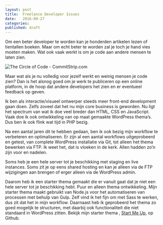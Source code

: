 ```yaml
---
layout: post
title:  Freelance Developer Issues
date:   2016-09-27
categories:
published: draft
---
```



Om een beter developer te worden kan je honderden artikelen lezen of tientallen boeken. Maar om echt beter te worden zal je toch je hand vies moeten maken. Wat ook vaak werkt is om je code aan andere mensen te laten zien.

![The Circle of Code - CommitStrip.com](http://www.commitstrip.com/wp-content/uploads/2016/03/Strip-20-ans-de-code-650-finalenglish.jpg)

Maar wat als je nu volledig voor jezelf werkt en weinig mensen je code zien?
Dan is het alsnog goed om je werk te publiceren op een online platform, in de hoop dat andere developers het zien en er eventueel feedback op geven.

Ik ben als interactie/visueel ontwerper steeds meer front-end development gaan doen. Zelfs zoveel dat het nu mijn core business is geworden. Nu ligt het spectrum van wat ik doe veel breder dan HTML, CSS en JavaScript. Vaak doe ik ook ontwikkeling van op maat gemaakte WordPress thema’s. Dus ben ik ook flink wat tijd in PHP bezig.

Na een aantal jaren dit te hebben gedaan, ben ik ook bezig mijn workflow te verbeteren en optimaliseren. Er zijn al een aantal workflows uitgeprobeerd en getest, van complete WordPress installatie via Git, tot alleen het thema bewerken via FTP. Ik weet het, dat is vloeken in de kerk. Allen hadden zo’n zijn voor en nadelen.

Soms heb je een hele server tot je beschikking met staging en live instances. Soms zit je op eens shared hosting en kan je alleen via de FTP wijzigingen aan brengen of erger alleen via de WordPress admin.

Daarom heb ik een starter thema gemaakt die er vanuit gaat dat je niet een hele server tot je beschikking hebt. Puur en alleen thema ontwikkeling. Mijn starter thema maakt gebruikt van Node.js voor het automatiseren van processen met behulp van Gulp. Zelf vind ik het fijn om met Sass te werken, dus zit dat het in mijn workflow. Daarnaast heb ik geprobeerd het thema zo goed mogelijk te structuren, met daarbij ook functionaliteit die niet standaard in WordPress zitten. Bekijk mijn starter thema , [Start Me Up](https://github.com/broezer/wordpress-start-me-up), op Github.
